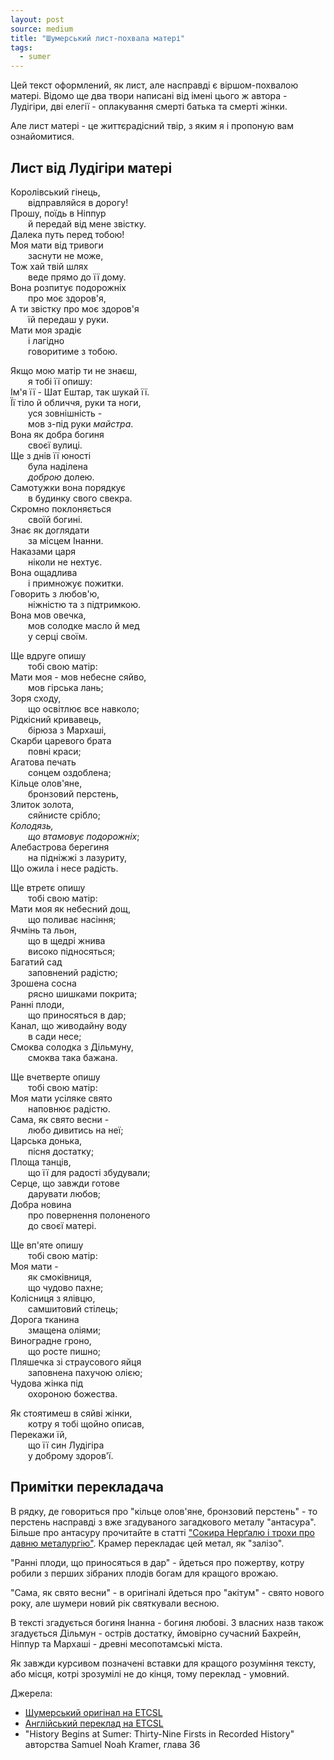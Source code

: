 ```yaml
---
layout: post
source: medium
title: "Шумерський лист-похвала матері"
tags:
  - sumer
---
```

Цей текст оформлений, як лист, але насправді є віршом-похвалою матері.
Відомо ще два твори написані від імені цього ж автора - Лудігіри, дві елегії - оплакування смерті батька та смерті жінки.

Але лист матері - це життєрадісний твір, з яким я і пропоную вам ознайомитися.

## Лист від Лудігіри матері

Королівський гінець,  
  відправляйся в дорогу!  
Прошу, поїдь в Ніппур  
  й передай від мене звістку.  
Далека путь перед тобою!  
Моя мати від тривоги  
  заснути не може,  
Тож хай твій шлях  
  веде прямо до її дому.  
Вона розпитує подорожніх  
  про моє здоров'я,  
А ти звістку про моє здоров'я  
  їй передаш у руки.   
Мати моя зрадіє  
  і лагідно  
  говоритиме з тобою.  
  
Якщо мою матір ти не знаєш,  
  я тобі її опишу:  
Ім'я її - Шат Ештар, так шукай її.  
Її тіло й обличчя, руки та ноги,  
  уся зовнішність -  
  мов з-під руки _майстра_.  
Вона як добра богиня  
  своєї вулиці.  
Ще з днів її юності  
  була наділена  
  _доброю_ долею.  
Самотужки вона порядкує  
  в будинку свого свекра.  
Скромно поклоняється  
  своїй богині.  
Знає як доглядати  
  за місцем Інанни.  
Наказами царя  
  ніколи не нехтує.  
Вона ощадлива  
  і примножує пожитки.  
Говорить з любов'ю,  
  ніжністю та з підтримкою.  
Вона мов овечка,  
  мов солодке масло й мед  
  у серці своїм.  
  
Ще вдруге опишу  
  тобі свою матір:  
Мати моя - мов небесне сяйво,  
  мов гірська лань;  
Зоря сходу,  
  що освітлює все навколо;  
Рідкісний кривавець,  
  бірюза з Мархаші,  
Скарби царевого брата  
  повні краси;  
Агатова печать  
  сонцем оздоблена;   
Кільце олов'яне,  
  бронзовий перстень,  
Злиток золота,  
  сяйнисте срібло;  
_Колодязь,  
  що втамовує подорожніх_;  
Алебастрова берегиня  
  на підніжжі з лазуриту,   
Що ожила і несе радість.  
  
Ще втретє опишу  
  тобі свою матір:  
Мати моя як небесний дощ,  
  що поливає насіння;  
Ячмінь та льон,  
  що в щедрі жнива  
  високо підносяться;  
Багатий сад  
  заповнений радістю;  
Зрошена сосна  
  рясно шишками покрита;  
Ранні плоди,  
  що приносяться в дар;  
Канал, що живодайну воду  
  в сади несе;  
Смоква солодка з Дільмуну,  
  смоква така бажана.  
  
Ще вчетверте опишу  
  тобі свою матір:  
Моя мати усіляке свято  
  наповнює радістю.  
Сама, як свято весни -  
  любо дивитись на неї;  
Царська донька,  
  пісня достатку;  
Площа танців,  
  що її для радості збудували;  
Серце, що завжди готове  
  дарувати любов;  
Добра новина  
  про повернення полоненого  
  до своєї матері.  
  
Ще вп'яте опишу  
  тобі свою матір:  
Моя мати -  
  як смоківниця,  
  що чудово пахне;  
Колісниця з ялівцю,  
  самшитовий стілець;  
Дорога тканина  
  змащена оліями;  
Виноградне гроно,  
  що росте пишно;  
Пляшечка зі страусового яйця  
  заповнена пахучою олією;  
Чудова жінка під  
  охороною божества.  
  
Як стоятимеш в сяйві жінки,  
  котру я тобі щойно описав,  
Перекажи їй,  
  що її син Лудігіра  
  у доброму здоров'ї.  

## Примітки перекладача

В рядку, де говориться про "кільце олов'яне, бронзовий перстень" - то перстень насправді з вже згадуваного загадкового металу "антасура". 
Більше про антасуру прочитайте в статті ["Сокира Нерґалю і трохи про давню металургію"](https://medium.com/@navpil/nergal-axe-31f7de8a64b7). 
Крамер перекладає цей метал, як "залізо".

"Ранні плоди, що приносяться в дар" - йдеться про пожертву, котру робили з перших зібраних плодів богам для кращого врожаю.

"Сама, як свято весни" - в оригіналі йдеться про "акітум" - свято нового року, але шумери новий рік святкували весною.

В тексті згадується богиня Інанна - богиня любові. З власних назв також згадується Дільмун - острів достатку, ймовірно сучасний Бахрейн, Ніппур та Мархаші - древні месопотамські міста.

Як завжди курсивом позначені вставки для кращого розуміння тексту, або місця, котрі зрозумілі не до кінця, тому переклад - умовний. 

Джерела:

 - [Шумерський оригінал на ETCSL](https://etcsl.orinst.ox.ac.uk/cgi-bin/etcsl.cgi?text=c.5.5.1#)
 - [Англійський переклад на ETCSL](https://etcsl.orinst.ox.ac.uk/cgi-bin/etcsl.cgi?text=t.5.5.1#)
 - "History Begins at Sumer: Thirty-Nine Firsts in Recorded History" авторства Samuel Noah Kramer, глава 36